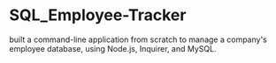 # SQL_Employee-Tracker
built a command-line application from scratch to manage a company's employee database, using Node.js, Inquirer, and MySQL.
